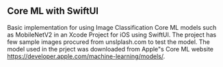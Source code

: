 ## Core ML with SwiftUI

Basic implementation for using Image Classification Core ML models such as MobileNetV2 in an Xcode Project for iOS using SwiftUI. The project has few sample images procured from unslplash.com to test the model. The model used in the prject was downloaded from Apple"s Core ML website https://developer.apple.com/machine-learning/models/.
